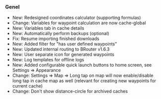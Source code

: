### Genel

- New: Redesigned coordinates calculator (supporting formulas)
- Change: Variables for waypoint calculation are now cache-global
- New: Variables tab in cache details
- New: Automatically perform backups (optional)
- Fix: Resume importing finished downloads
- New: Added filter for "has user defined waypoints"
- New: Updated internal routing to BRouter v1.6.3
- New: User separate icon for generated waypoints
- New: Log templates for offline logs
- New: Added configurable quick launch buttons to home screen, see Settings => Appearance
- Change: Settings => Map => Long tap on map will now enable/disable long tap in cache map as well (relevant for creating new waypoints for current cache)
- Change: Don't show distance-circle for archived caches
